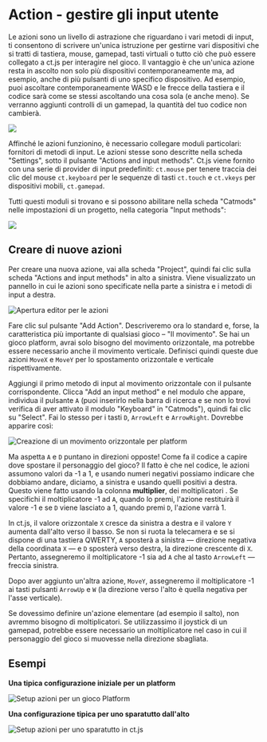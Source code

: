 # Action - gestire gli input utente

Le azioni sono un livello di astrazione che riguardano i vari metodi di input, ti consentono di scrivere un'unica istruzione per gestirne vari dispositivi che si  tratti di tastiera, mouse, gamepad, tasti virtuali o tutto ciò che può essere collegato a ct.js per interagire nel gioco. Il vantaggio è che un'unica azione resta in ascolto non solo più dispositivi contemporaneamente ma, ad esempio, anche di più pulsanti di uno specifico dispositivo. Ad esempio, puoi ascoltare contemporaneamente WASD e le frecce della tastiera e il codice sarà come se stessi ascoltando una cosa sola (e anche meno). Se verranno aggiunti controlli di un gamepad, la quantità del tuo codice non cambierà.

![](../images/actions.png)

Affinché le azioni funzionino, è necessario collegare moduli particolari: fornitori di metodi di input. Le azioni stesse sono descritte nella scheda "Settings", sotto il pulsante "Actions and input methods". Ct.js viene fornito con una serie di provider di input predefiniti: `ct.mouse` per tenere traccia dei clic del mouse `ct.keyboard` per le sequenze di tasti `ct.touch` e `ct.vkeys` per dispositivi mobili, `ct.gamepad`.

Tutti questi moduli si trovano e si possono abilitare nella scheda "Catmods" nelle impostazioni di un progetto, nella categoria "Input methods":

![](../images/actions_filterInputProviders.png)

## Creare di nuove azioni

Per creare una nuova azione, vai alla scheda "Project", quindi fai clic sulla scheda "Actions and input methods" in alto a sinistra. Viene visualizzato un pannello in cui le azioni sono specificate nella parte a sinistra e i metodi di input a destra.

![Apertura editor per le azioni](../images/actions_02.png)

Fare clic sul pulsante "Add Action". Descriveremo ora lo standard e, forse, la caratteristica più importante di qualsiasi gioco ­– "Il movimento". Se hai un gioco platform, avrai solo bisogno del movimento orizzontale, ma potrebbe essere necessario anche il movimento verticale. Definisci quindi queste due azioni `MoveX` e `MoveY` per lo spostamento orizzontale e verticale rispettivamente.

Aggiungi il primo metodo di input al movimento orizzontale con il pulsante corrispondente. Clicca "Add an input method" e nel modulo che appare, individua il pulsante `A` (puoi inserirlo nella barra di ricerca e se non lo trovi verifica di aver attivato il modulo "Keyboard" in "Catmods"), quindi fai clic su "Select". Fai lo stesso per i tasti `D`, `ArrowLeft` e `ArrowRight`. Dovrebbe apparire così:

![Creazione di un movimento orizzontale per platform](../images/actions_01.png)

Ma aspetta `A` e `D` puntano in direzioni opposte! Come fa il codice a capire dove spostare il personaggio del gioco? Il fatto è che nel codice, le azioni assumono valori da -1 a 1, e usando numeri negativi possiamo indicare che dobbiamo andare, diciamo, a sinistra e usando quelli positivi a destra. Questo viene fatto usando la colonna **multiplier**, dei moltiplicatori . Se specifichi il moltiplicatore -1 ad `A`, quando lo premi, l'azione restituirà il valore -1 e se `D` viene lasciato a 1, quando premi `D`, l'azione varrà 1.

In ct.js, il valore orizzontale `X` cresce da sinistra a destra e il valore `Y` aumenta dall'alto verso il basso. Se non si ruota la telecamera e se si dispone di una tastiera QWERTY, `A` sposterà a sinistra — direzione negativa della coordinata `X` — e `D` sposterà verso destra, la direzione crescente di `X`. Pertanto, assegneremo il moltiplicatore -1 sia ad `A` che al tasto `ArrowLeft` — freccia sinistra.

Dopo aver aggiunto un'altra azione, `MoveY`, assegneremo il moltiplicatore -1 ai tasti pulsanti `ArrowUp` e `W` (la direzione verso l'alto è quella negativa per l'asse verticale).

Se dovessimo definire un'azione elementare (ad esempio il salto), non avremmo bisogno di moltiplicatori. Se utilizzassimo il joystick di un gamepad, potrebbe essere necessario un moltiplicatore nel caso in cui il personaggio del gioco si muovesse nella direzione sbagliata.

## Esempi

**Una tipica configurazione iniziale per un platform**

![Setup azioni per un gioco Platform](../images/actions_03.png)

**Una configurazione tipica per uno sparatutto dall'alto**

![Setup azioni per uno sparatutto in ct.js](../images/actions_04.png)

